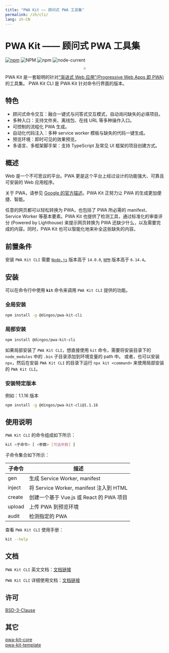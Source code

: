 ```yaml
---
title: "PWA Kit —— 顾问式 PWA 工具集"
permalink: /zh/cli/
lang: zh-CN
---
```


# PWA Kit —— 顾问式 PWA 工具集

[![npm](https://img.shields.io/npm/v/@dingos/pwa-kit-cli)](https://www.npmjs.com/package/@dingos/pwa-kit-cli)
![NPM](https://img.shields.io/npm/l/@dingos/pwa-kit-cli)
![npm](https://img.shields.io/npm/dt/@dingos/pwa-kit-cli)
![node-current](https://img.shields.io/badge/node-%3E=14.0.0-green)

<div align=center>
<img src="https://chinapwa.github.io/assets/images/icon.png" style="zoom: 40%">
</div>

PWA Kit 是一套聪明的针对[“渐进式 Web 应用”(Progressive Web Apps 即 PWA)](https://web.dev/what-are-pwas/) 的工具集。
PWA Kit CLI 是 PWA Kit 针对命令行界面的版本。

## 特色

- 顾问式命令交互：融合一键式与问答式交互模式，自动询问缺失的必填项目。
- 多种入口：支持文件夹、离线包、在线 URL 等多种操作入口。
- 可控制的流程化 PWA 生成。
- 自动化代码注入：多种 service worker 模板与缺失的代码一键生成。
- 预览环境：即时可见的效果预览。
- 多语言、多框架脚手架：支持 TypeScript 及常见 UI 框架的项目创建方式。

## 概述

Web 是一个不可思议的平台。PWA 更是这个平台上经过设计的功能强大、可靠且可安装的 Web 应用程序。

关于 PWA，请参见 [Google 的官方描述](https://web.dev/progressive-web-apps/)。PWA Kit 正努力让 PWA 的生成更加便捷、智能。

任意的网页都可以轻松转换为 PWA，也包括了 PWA 所必需的 manifest、Service Worker 等基本要素。PWA Kit 也提供了检测工具，通过标准化的审查评分 (Powered by Lighthouse) 来提示网页转换为 PWA 还缺少什么，以及需要完成的内容。同时，PWA Kit 也可以智能化地来补全这些缺失的内容。

## 前置条件

安装 `PWA Kit CLI` 需要 [`Node.js`](https://nodejs.org/en/download/releases/#ref-1) 版本高于 `14.0.0`, [`NPM`](https://www.npmjs.com/package/npm) 版本高于 `6.14.4`。

## 安装

可以在命令行中使用 **`kit`** 命令来调用 `PWA Kit CLI` 提供的功能。

### 全局安装

```bash
npm install -g @dingos/pwa-kit-cli
```

### 局部安装

```bash
npm install @dingos/pwa-kit-cli
```

如果局部安装了 `PWA Kit CLI`，想直接使用 `kit` 命令，需要将安装目录下的 `node_modules` 中的 `.bin` 子目录添加到环境变量的 path 中。
或者，也可以安装 `npx`，然后在安装 `PWA Kit CLI` 的目录下运行 `npx kit <command>` 来使用局部安装的 `PWA Kit CLI`。

### 安装特定版本

例如：1.1.16 版本

```bash
npm install -g @dingos/pwa-kit-cli@1.1.16
```

## 使用说明

`PWA Kit CLI` 的命令组成如下所示：

```bash
kit <子命令> [ <参数> [可选参数] ]
```

子命令集合如下所示：

| 子命令 | 描述                                    |
| ------ | --------------------------------------- |
| gen    | 生成 Service Worker, manifest           |
| inject | 将 Service Worker, manifest 注入到 HTML |
| create | 创建一个基于 Vue.js 或 React 的 PWA 项目   |
| upload | 上传 PWA 到预览环境                     |
| audit  | 检测指定的 PWA                          |

查看 `PWA Kit CLI` 使用手册：

```bash
kit --help
```

## 文档
`PWA Kit CLI` 英文文档：[文档链接](https://chinapwa.github.io/en/cli/)

`PWA Kit CLI` 详细使用文档：[文档链接](https://chinapwa.github.io/zh/cli/usage)

## 许可

[BSD-3-Clause](https://opensource.org/licenses/BSD-3-Clause)

## 其它

[pwa-kit-core](https://www.npmjs.com/package/@dingos/pwa-kit-core)  
[pwa-kit-template](https://www.npmjs.com/package/@dingos/pwa-kit-template)
